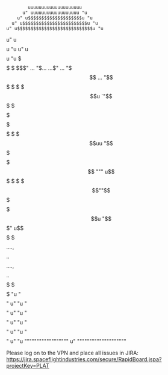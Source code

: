             uuuuuuuuuuuuuuuuuuuu
          u" uuuuuuuuuuuuuuuuuu "u
        u" u$$$$$$$$$$$$$$$$$$$$u "u
      u" u$$$$$$$$$$$$$$$$$$$$$$$$u "u
    u" u$$$$$$$$$$$$$$$$$$$$$$$$$$$$u "u
  u" u$$$$$$$$$$$$$$$$$$$$$$$$$$$$$$$$u "u
u" u$$$$$$$$$$$$$$$$$$$$$$$$$$$$$$$$$$$$u "u
$ $$$$$$$$$$$$$$$$$$$$$$$$$$$$$$$$$$$$$$$$ $
$ $$$" ... "$...  ...$" ... "$$$  ... "$$$ $
$ $$$u `"$$$$$$$  $$$  $$$$$  $$  $$$  $$$ $
$ $$$$$$uu "$$$$  $$$  $$$$$  $$  """ u$$$ $
$ $$$""$$$  $$$$  $$$u "$$$" u$$  $$$$$$$$ $
$ $$$$....,$$$$$..$$$$$....,$$$$..$$$$$$$$ $
$ $$$$$$$$$$$$$$$$$$$$$$$$$$$$$$$$$$$$$$$$ $
"u "$$$$$$$$$$$$$$$$$$$$$$$$$$$$$$$$$$$$" u"
  "u "$$$$$$$$$$$$$$$$$$$$$$$$$$$$$$$$" u"
    "u "$$$$$$$$$$$$$$$$$$$$$$$$$$$$" u"
      "u "$$$$$$$$$$$$$$$$$$$$$$$$" u"
        "u "$$$$$$$$$$$$$$$$$$$$" u"
          "u """""""""""""""""" u"
            """"""""""""""""""""

Please log on to the VPN and place all issues in JIRA:
https://jira.spaceflightindustries.com/secure/RapidBoard.jspa?projectKey=PLAT

